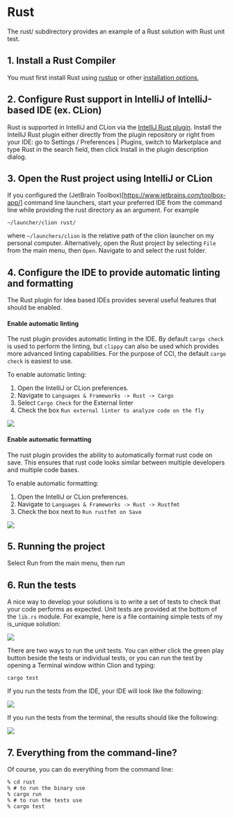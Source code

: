 # Rust 

The rust/ subdirectory provides an example of a Rust solution with Rust unit test. 

## 1. Install a Rust Compiler

You must first install Rust using [rustup](https://rustup.rs/) or other [installation options](https://github.com/rust-lang/rustup#other-installation-methods),

## 2. Configure Rust support in IntelliJ of IntelliJ-based IDE (ex. CLion)

Rust is supported in IntelliJ and CLion via the [IntelliJ Rust plugin](https://plugins.jetbrains.com/plugin/8182-rust?_ga=2.199433966.1937618986.1580431331-493015985.1579811855). Install the IntelliJ Rust plugin either directly from the plugin repository or right from your IDE: go to Settings / Preferences | Plugins, switch to Marketplace and type Rust in the search field, then click Install in the plugin description dialog.

## 3. Open the Rust project using IntelliJ or CLion

If you configured the (JetBrain Toolbox)[https://www.jetbrains.com/toolbox-app/] command line launchers, start your preferred IDE from the command line while providing the rust directory as an argument. For example

```
~/launcher/clion rust/
```

where `~/launchers/clion` is the relative path of the clion launcher on my personal computer. Alternatively, open the Rust project by selecting `File` from the main menu, then `Open`. Navigate to and select the rust folder.

## 4. Configure the IDE to provide automatic linting and formatting

The Rust plugin for Idea based IDEs provides several useful features that should be enabled. 

#### Enable automatic linting

The rust plugin provides automatic linting in the IDE. By default `cargo check` is used to perform the linting, but `clippy` can also be used which provides more advanced linting capabilities. For the purpose of CCI, the default `cargo check` is easiest to use. 

To enable automatic linting:

1. Open the IntelliJ or CLion preferences.
2. Navigate to `Languages & Frameworks -> Rust -> Cargo`
3. Select `Cargo Check` for the External linter
4. Check the box `Run external linter to analyze code on the fly`

<img src="../master/images/rust-intellij-linting-config.png">

#### Enable automatic formatting

The rust plugin provides the ability to automatically format rust code on save. This ensures that rust code looks similar between multiple developers and multiple code bases. 

To enable automatic formatting:

1. Open the IntelliJ or CLion preferences.
2. Navigate to `Languages & Frameworks -> Rust -> Rustfmt`
3. Check the box next to `Run rustfmt on Save`

<img src="../master/images/rust-intellij-fmt-config.png">

## 5. Running the project

Select Run from the main menu, then run

## 6. Run the tests

A nice way to develop your solutions is to write a set of tests to check that your code performs as expected. Unit tests are provided at the bottom of the `lib.rs` module. For example, here is a file containing simple tests of my is_unique solution:

<img src="../master/images/rust-clion-isunique-test-code.png">

There are two ways to run the unit tests. You can either click the green play button beside the tests or individual tests, or you can run the test by opening a Terminal window within Clion and typing:

```
cargo test
```

If you run the tests from the IDE, your IDE will look like the following:

<img src="../master/images/rust-clion-isunique-test-ide.png">

If you run the tests from the terminal, the results should like the following:

<img src="../master/images/rust-clion-isunique-test-terminal.png">

## 7. Everything from the command-line?

Of course, you can do everything from the command line:

```
% cd rust
% # to run the binary use
% cargo run
% # to run the tests use
% cargo test
```     
